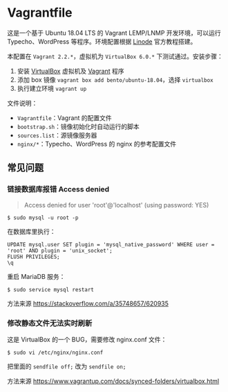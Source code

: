 Vagrantfile
===========

这是一个基于 Ubuntu 18.04 LTS 的 Vagrant LEMP/LNMP 开发环境，可以运行 Typecho、WordPress 等程序。环境配置根据 [Linode](https://www.linode.com/docs/web-servers/lemp/how-to-install-a-lemp-server-on-ubuntu-18-04/) 官方教程搭建。

本配置在 `Vagrant 2.2.*`，虚拟机为 `VirtualBox 6.0.*` 下测试通过。安装步骤：

1. 安装 [VirtualBox](https://www.virtualbox.org/wiki/Downloads) 虚拟机及 [Vagrant](https://www.vagrantup.com/downloads.html) 程序
2. 添加 box 镜像 `vagrant box add bento/ubuntu-18.04`，选择 `virtualbox`
4. 执行建立环境 `vagrant up`


文件说明：

* `Vagrantfile`：Vagrant 的配置文件
* `bootstrap.sh`：镜像初始化时自动运行的脚本
* `sources.list`：源镜像服务器
* `nginx/*`：Typecho、WordPress 的 nginx 的参考配置文件


## 常见问题


### 链接数据库报错 Access denied

> Access denied for user 'root'@'localhost' (using password: YES)

```
$ sudo mysql -u root -p
```

在数据库里执行：

```
UPDATE mysql.user SET plugin = 'mysql_native_password' WHERE user = 'root' AND plugin = 'unix_socket';
FLUSH PRIVILEGES;
\q
```

重启 MariaDB 服务：

```
$ sudo service mysql restart
```

方法来源 <https://stackoverflow.com/a/35748657/620935>


### 修改静态文件无法实时刷新

这是 VirtualBox 的一个 BUG，需要修改 nginx.conf 文件：

```
$ sudo vi /etc/nginx/nginx.conf
```

把里面的 `sendfile off;` 改为 `sendfile on;`

方法来源 <https://www.vagrantup.com/docs/synced-folders/virtualbox.html>
